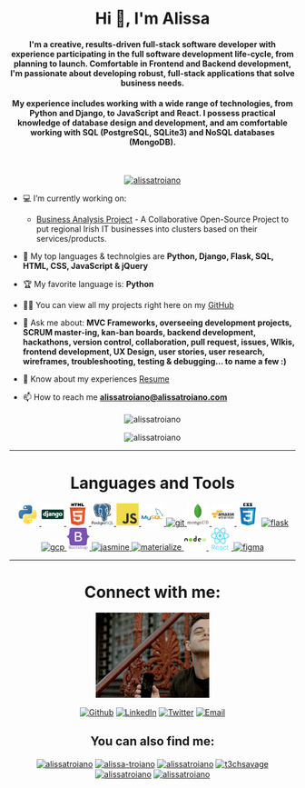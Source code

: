 <h1 align="center">Hi 👋, I'm Alissa</h1>
<h4 align="center">
	I'm a creative, results-driven full-stack software developer with experience participating in the full software development life-cycle, from planning to launch. Comfortable in Frontend and Backend development, I'm passionate about developing robust, full-stack applications that solve business needs.
</h4>
<h4 align="center">	
My experience includes working with a wide range of technologies, from Python and Django, to JavaScript and React. I possess practical knowledge of database design and development, and am comfortable working with SQL (PostgreSQL, SQLite3) and NoSQL databases (MongoDB). 
</h4>
<br>
<p align="center"> <a href="https://github.com/ryo-ma/github-profile-trophy">
<img src="https://github-profile-trophy.vercel.app/?username=alissatroiano" alt="alissatroiano" /></a> </p>

- 💻 I’m currently working on: 

  - [Business Analysis Project](https://github.com/Code-Institute-Community/business-analysis-project) - A Collaborative Open-Source Project to put regional Irish IT businesses into clusters based on their services/products. 

  <!-- -  [Hue](https://github.com/alissatroiano/Hue) - A digital art store. I am currently extending the database, so it will be an online marketplace that artists can use to sell their work.  -->

- 🔧 My top languages & technolgies are **Python, Django, Flask, SQL, HTML, CSS, JavaScript & jQuery**

- 🏆 My favorite language is: **Python**
    
- 👩‍💻 You can view all my projects right here on my [GitHub](https://github.com/alissatroiano)

- 💬 Ask me about: **MVC Frameworks, overseeing development projects, SCRUM master-ing, kan-ban boards, backend development, hackathons, version control, collaboration, pull request, issues, WIkis, frontend development, UX Design, user stories, user research, wireframes, troubleshooting, testing & debugging... to name a few :)**

- 📄 Know about my experiences [Resume](https://docs.google.com/document/d/1gwDoL-B2xaVv7_EprCtmvDqjFWG8Vi8b5sfQbMkt0dk/edit?usp=sharing)

- 📫 How to reach me **alissatroiano@alissatroiano.com**

<p align="center">
<img align="center" src="https://github-readme-stats.vercel.app/api/top-langs?username=alissatroiano&show_icons=true&locale=en&layout=compact" alt="alissatroiano" /></p>
<p align="center">
<img align="center" src="https://github-readme-streak-stats.herokuapp.com/?user=alissatroiano&" alt="alissatroiano" />
</p>

***

<h1 align="center"> Languages and Tools</h1>

<p align="center">
 <a href="https://www.python.org" target="_blank" rel="noreferrer"> <img src="https://raw.githubusercontent.com/devicons/devicon/master/icons/python/python-original.svg" alt="python" width="40" height="40"/> </a> 
 <a href="https://www.djangoproject.com/" target="_blank" rel="noreferrer"> <img src="https://raw.githubusercontent.com/devicons/devicon/master/icons/django/django-original.svg" alt="django" width="40" height="40"/> </a>
 <a href="https://www.w3.org/html/" target="_blank" rel="noreferrer"> <img src="https://raw.githubusercontent.com/devicons/devicon/master/icons/html5/html5-original-wordmark.svg" alt="html5" width="40" height="40"/> </a> 
   <a href="https://www.postgresql.org" target="_blank" rel="noreferrer"> <img src="https://raw.githubusercontent.com/devicons/devicon/master/icons/postgresql/postgresql-original-wordmark.svg" alt="postgresql" width="40" height="40"/> </a>
  <a href="https://developer.mozilla.org/en-US/docs/Web/JavaScript" target="_blank" rel="noreferrer"> <img src="https://raw.githubusercontent.com/devicons/devicon/master/icons/javascript/javascript-original.svg" alt="javascript" width="40" height="40"/> </a> 
  <a href="https://www.mysql.com/" target="_blank" rel="noreferrer"> <img src="https://raw.githubusercontent.com/devicons/devicon/master/icons/mysql/mysql-original-wordmark.svg" alt="mysql" width="40" height="40"/> </a> 
<a href="https://git-scm.com/" target="_blank" rel="noreferrer"> <img src="https://www.vectorlogo.zone/logos/git-scm/git-scm-icon.svg" alt="git" width="40" height="40"/> </a>
<a href="https://www.mongodb.com/" target="_blank" rel="noreferrer"> <img src="https://raw.githubusercontent.com/devicons/devicon/master/icons/mongodb/mongodb-original-wordmark.svg" alt="mongodb" width="40" height="40"/> </a>
 <a href="https://aws.amazon.com" target="_blank" rel="noreferrer"> <img src="https://raw.githubusercontent.com/devicons/devicon/master/icons/amazonwebservices/amazonwebservices-original-wordmark.svg" alt="aws" width="40" height="40"/> </a><img src="https://raw.githubusercontent.com/devicons/devicon/master/icons/css3/css3-original-wordmark.svg" alt="css3" width="40" height="40"/> </a>
 <a href="https://flask.palletsprojects.com/" target="_blank" rel="noreferrer"> <img src="https://www.vectorlogo.zone/logos/pocoo_flask/pocoo_flask-icon.svg" alt="flask" width="40" height="40"/> </a> <a href="https://cloud.google.com" target="_blank" rel="noreferrer"> <img src="https://www.vectorlogo.zone/logos/google_cloud/google_cloud-icon.svg" alt="gcp" width="40" height="40"/> </a>
  <a href="https://getbootstrap.com" target="_blank" rel="noreferrer"> <img src="https://raw.githubusercontent.com/devicons/devicon/master/icons/bootstrap/bootstrap-plain-wordmark.svg" alt="bootstrap" width="40" height="40"/> </a> <a href="https://www.w3schools.com/css/" target="_blank" rel="noreferrer"> 
 <a href="https://jasmine.github.io/" target="_blank" rel="noreferrer"> <img src="https://www.vectorlogo.zone/logos/jasmine/jasmine-icon.svg" alt="jasmine" width="40" height="40"/> </a> 
<a href="https://materializecss.com/" target="_blank" rel="noreferrer"> <img src="https://raw.githubusercontent.com/prplx/svg-logos/5585531d45d294869c4eaab4d7cf2e9c167710a9/svg/materialize.svg" alt="materialize" width="40" height="40"/> </a> <a href="https://nodejs.org" target="_blank" rel="noreferrer"> <img src="https://raw.githubusercontent.com/devicons/devicon/master/icons/nodejs/nodejs-original-wordmark.svg" alt="nodejs" width="40" height="40"/> </a>
<a href="https://reactjs.org/" target="_blank" rel="noreferrer"> <img src="https://raw.githubusercontent.com/devicons/devicon/master/icons/react/react-original-wordmark.svg" alt="react" width="40" height="40"/> </a>
 <a href="https://www.figma.com/" target="_blank" rel="noreferrer"> <img src="https://www.vectorlogo.zone/logos/figma/figma-icon.svg" alt="figma" width="40" height="40"/> </a>
 </p>

 *** 

<h1 align="center">Connect with me:</h1>

<div align="center">

![Mr.Robot](assets/images/mrrobot.gif)

</div>

<div align="center">

[![Github](https://img.shields.io/badge/-Github-181717?style=for-the-badge&logo=Github&logoColor=white)](https://github.com/alissatroiano)
[![LinkedIn](https://img.shields.io/badge/-LinkedIn-0077B5?style=for-the-badge&logo=LinkedIn&logoColor=white)](https://www.linkedin.com/in/alissatroiano/)
[![Twitter](https://img.shields.io/badge/-Twitter-1DA1F2?style=for-the-badge&logo=Twitter&logoColor=white)](https://twitter.com/alissamtroiano)
[![Email](https://img.shields.io/badge/-Email-3e91a3?style=for-the-badge&logo=Minutemailer&logoColor=white)](mailto:alissatroiano@alissatroiano.com)
</div>
<h2 align="center">You can also find me:</h2>
<div align="center">
<a href="https://codepen.io/alissatroiano" target="blank"><img align="center" src="https://raw.githubusercontent.com/rahuldkjain/github-profile-readme-generator/master/src/images/icons/Social/codepen.svg" alt="alissatroiano" height="30" width="40" /></a>
<a href="https://stackoverflow.com/users/alissa-troiano" target="blank"><img align="center" src="https://raw.githubusercontent.com/rahuldkjain/github-profile-readme-generator/master/src/images/icons/Social/stack-overflow.svg" alt="alissa-troiano" height="30" width="40" /></a>
<a href="https://kaggle.com/alissatroiano" target="blank"><img align="center" src="https://raw.githubusercontent.com/rahuldkjain/github-profile-readme-generator/master/src/images/icons/Social/kaggle.svg" alt="alissatroiano" height="30" width="40" /></a>
<a href="https://instagram.com/t3chsavage" target="blank"><img align="center" src="https://raw.githubusercontent.com/rahuldkjain/github-profile-readme-generator/master/src/images/icons/Social/instagram.svg" alt="t3chsavage" height="30" width="40" /></a>
<a href="https://www.hackerrank.com/alissatroiano" target="blank"><img align="center" src="https://raw.githubusercontent.com/rahuldkjain/github-profile-readme-generator/master/src/images/icons/Social/hackerrank.svg" alt="alissatroiano" height="30" width="40" /></a>
<a href="https://www.leetcode.com/alissatroiano" target="blank"><img align="center" src="https://raw.githubusercontent.com/rahuldkjain/github-profile-readme-generator/master/src/images/icons/Social/leet-code.svg" alt="alissatroiano" height="30" width="40" /></a>
</div>
